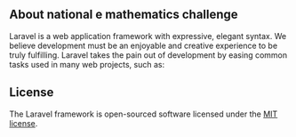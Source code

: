 ## About national e mathematics challenge

Laravel is a web application framework with expressive, elegant syntax. We believe development must be an enjoyable and creative experience to be truly fulfilling. Laravel takes the pain out of development by easing common tasks used in many web projects, such as:


## License

The Laravel framework is open-sourced software licensed under the [MIT license](https://opensource.org/licenses/MIT).
